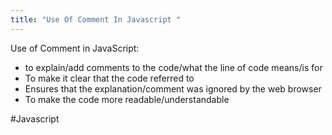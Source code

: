 ```yaml
---
title: "Use Of Comment In Javascript "
--- 
```

Use of Comment in JavaScript:

- to explain/add comments to the code/what the line of code means/is for  
- To make it clear that the code referred to  
- Ensures that the explanation/comment was ignored by the web browser  
- To make the code more readable/understandable

#Javascript 